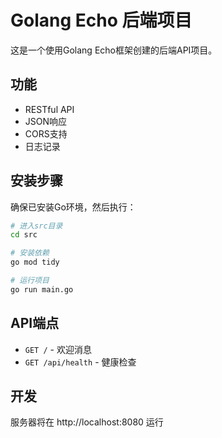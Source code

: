 # Golang Echo 后端项目

这是一个使用Golang Echo框架创建的后端API项目。

## 功能

- RESTful API
- JSON响应
- CORS支持
- 日志记录

## 安装步骤

确保已安装Go环境，然后执行：

```bash
# 进入src目录
cd src

# 安装依赖
go mod tidy

# 运行项目
go run main.go
```

## API端点

- `GET /` - 欢迎消息
- `GET /api/health` - 健康检查

## 开发

服务器将在 http://localhost:8080 运行 